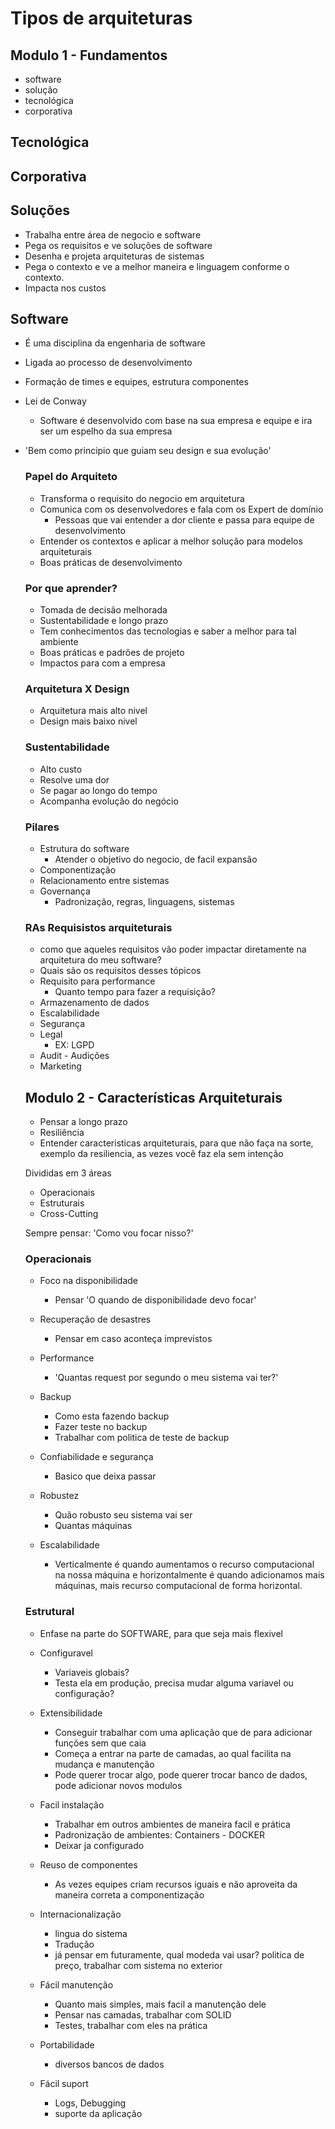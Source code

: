 # Tipos de arquiteturas

 ## Modulo 1 - Fundamentos
 
- software
- solução 
- tecnológica
- corporativa

## Tecnológica
## Corporativa

## Soluções

- Trabalha entre área de negocio e software
- Pega os requisitos e ve soluções de software
- Desenha e projeta arquiteturas de sistemas
- Pega o contexto e ve a melhor maneira e linguagem conforme o contexto.
- Impacta nos custos

## Software

- É uma disciplina da engenharia de software
- Ligada ao processo de desenvolvimento
- Formação de times e equipes, estrutura componentes
- Lei de Conway
  - Software é desenvolvido com base na sua empresa e equipe e ira ser um espelho da sua empresa
- 'Bem como principio que guiam seu design e sua evolução'

  ### Papel do Arquiteto

  - Transforma o requisito do negocio em arquitetura
  - Comunica com os desenvolvedores e fala com os Expert de domínio 
    - Pessoas que vai entender a dor cliente e passa para equipe de desenvolvimento
  - Entender os contextos e aplicar a melhor solução para modelos arquiteturais
  - Boas práticas de desenvolvimento
  
  ### Por que aprender? 

  - Tomada de decisão melhorada
  - Sustentabilidade e longo prazo
  - Tem conhecimentos das tecnologias e saber a melhor para tal ambiente
  - Boas práticas e padrões de projeto
  - Impactos para com a empresa

  ### Arquitetura X Design 

  - Arquitetura mais alto nivel
  - Design mais baixo nivel

  ### Sustentabilidade 

  - Alto custo
  - Resolve uma dor
  - Se pagar ao longo do tempo
  - Acompanha evolução do negócio
  
  ### Pilares

  - Estrutura do software 
    - Atender o objetivo do negocio, de facil expansão
  - Componentização
  - Relacionamento entre sistemas
  - Governança
    - Padronização, regras, linguagens, sistemas

  ### RAs Requisistos arquiteturais
  
  - como que aqueles requisitos vão poder impactar diretamente na arquitetura do meu software?
  - Quais são os requisitos desses tópicos
  - Requisito para performance 
    - Quanto tempo para fazer a requisição?
  - Armazenamento de dados
  - Escalabilidade
  - Segurança
  - Legal
    - EX: LGPD
  - Audit  - Audições
  - Marketing


  ## Modulo 2 - Características Arquiteturais

  - Pensar a longo prazo
  - Resiliência 
  - Entender caracteristicas arquiteturais, para que não faça na sorte, exemplo da resiliencia, as vezes você faz ela sem intenção

  Divididas em 3 áreas

  - Operacionais
  - Estruturais
  - Cross-Cutting

  Sempre pensar: 'Como vou focar nisso?'

  ### Operacionais

  - Foco na disponibilidade
    - Pensar 'O quando de disponibilidade devo focar'

  - Recuperação de desastres
    - Pensar em caso aconteça imprevistos

  - Performance
    - 'Quantas request por segundo o meu sistema vai ter?'

  - Backup
    - Como esta fazendo backup
    - Fazer teste no backup
    - Trabalhar com politica de teste de backup

  - Confiabilidade e segurança
    - Basico que deixa passar
  
  - Robustez
    - Quão robusto seu sistema vai ser
    - Quantas máquinas
  
  - Escalabilidade
     - Verticalmente é quando aumentamos o recurso computacional na nossa máquina e horizontalmente é quando adicionamos mais máquinas, mais recurso computacional de forma horizontal.

  ### Estrutural

  - Enfase na parte do SOFTWARE, para que seja mais flexivel

  - Configuravel
    - Variaveis globais?
    - Testa ela em produção, precisa mudar alguma variavel ou configuração?
  
  - Extensibilidade
    - Conseguir trabalhar com uma aplicação que de para adicionar funções sem que caia
    - Começa a entrar na parte de camadas, ao qual facilita na mudança e manutenção
    - Pode querer trocar algo, pode querer trocar banco de dados, pode adicionar novos modulos
  
  - Facil instalação
    - Trabalhar em outros ambientes de maneira facil e prática
    - Padronização de ambientes: Containers - DOCKER
    - Deixar ja configurado

  - Reuso de componentes
    - As vezes equipes criam recursos iguais e não aproveita da maneira correta a componentização
  
  - Internacionalização
    - lingua do sistema
    - Tradução
    - já pensar em futuramente, qual modeda vai usar? politica de preço, trabalhar com sistema no exterior
  
  - Fácil manutenção
    - Quanto mais simples, mais facil a manutenção dele
    - Pensar nas camadas, trabalhar com SOLID
    - Testes, trabalhar com eles na prática
  
  - Portabilidade
    - diversos bancos de dados
    
  - Fácil suport
    - Logs, Debugging
    - suporte da aplicação 